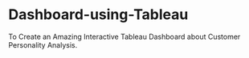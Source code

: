 # Dashboard-using-Tableau
To Create an Amazing Interactive Tableau Dashboard about Customer Personality Analysis.
